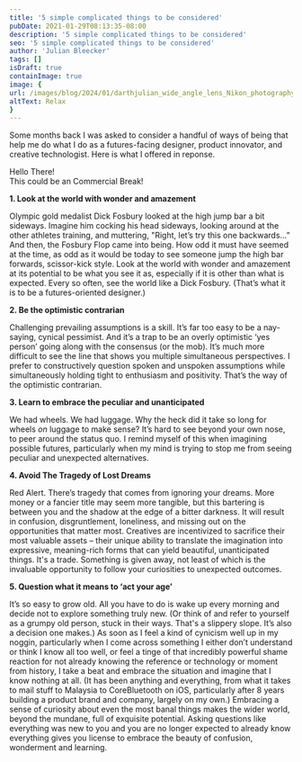 ```yaml
---
title: '5 simple complicated things to be considered'
pubDate: 2021-01-29T08:13:35-08:00
description: '5 simple complicated things to be considered'
seo: '5 simple complicated things to be considered'
author: 'Julian Bleecker'
tags: []
isDraft: true
containImage: true
image: {
url: /images/blog/2024/01/darthjulian_wide_angle_lens_Nikon_photography_a_cramped_recreat_3e5c221e-9837-48a2-ac75-3418a1d11d4a.png,
altText: Relax
}
---
```



Some months back I was asked to consider a handful of ways of being that help me do what I do as a futures-facing designer, product innovator, and creative technologist. Here is what I offered in reponse.

<div class="ad">Hello There!<br/>
This could be an Commercial Break!
</div>

**1. Look at the world with wonder and amazement**

Olympic gold medalist Dick Fosbury looked at the high jump bar a bit sideways. Imagine him cocking his head sideways, looking around at the other athletes training, and muttering, "Right, let’s try this one backwards…” And then, the Fosbury Flop came into being. How odd it must have seemed at the time, as odd as it would be today to see someone jump the high bar forwards, scissor-kick style. Look at the world with wonder and amazement at its potential to be what you see it as, especially if it is other than what is expected. Every so often, see the world like a Dick Fosbury. (That’s what it is to be a futures-oriented designer.)

**2. Be the optimistic contrarian**

Challenging prevailing assumptions is a skill. It’s far too easy to be a nay-saying, cynical pessimist. And it’s a trap to be an overly optimistic ‘yes person’ going along with the consensus (or the mob). It’s much more difficult to see the line that shows you multiple simultaneous perspectives. I prefer to constructively question spoken and unspoken assumptions while simultaneously holding tight to enthusiasm and positivity. That’s the way of the optimistic contrarian. 
 
**3. Learn to embrace the peculiar and unanticipated**

We had wheels. We had luggage. Why the heck did it take so long for wheels *on* luggage to make sense? It’s hard to see beyond your own nose, to peer around the status quo. I remind myself of this when imagining possible futures, particularly when my mind is trying to stop me from seeing peculiar and unexpected alternatives.


**4. Avoid The Tragedy of Lost Dreams**

Red Alert. There’s tragedy that comes from ignoring your dreams. More money or a fancier title may seem more tangible, but this bartering is between you and the shadow at the edge of a bitter darkness. It will result in confusion, disgruntlement, loneliness, and missing out on the opportunities that matter most. Creatives are incentivized to sacrifice their most valuable assets – their unique ability to translate the imagination into expressive, meaning-rich forms that can yield beautiful, unanticipated things. It's a trade. Something is given away, not least of which is the invaluable opportunity to follow your curiosities to unexpected outcomes.

**5. Question what it means to ‘act your age’**

It’s so easy to grow old. All you have to do is wake up every morning and decide not  to explore something truly new. (Or think of and refer to yourself as a grumpy old person, stuck in their ways. That's a slippery slope. It’s also a decision one makes.) As soon as I feel a kind of cynicism well up in my noggin, particularly when I come across something I either don’t understand or think I know all too well, or feel a tinge of that incredibly powerful shame reaction for not already knowing the reference or technology or moment from history, I take a beat and embrace the situation and imagine that I know nothing at all. (It has been anything and everything, from what it takes to mail stuff to Malaysia to CoreBluetooth on iOS, particularly after 8 years building a product brand and company, largely on my own.) Embracing a sense of curiosity about even the most banal things makes the wider world, beyond the mundane, full of exquisite potential. Asking questions like everything was new to you and you are no longer expected to already know everything gives you license to embrace the beauty of confusion, wonderment and learning.